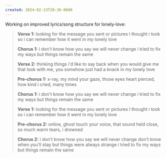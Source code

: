 ```yaml
---
created: 2024-02-13T20:36-0600
---
```


Working on improved lyrics/song structure for lonely-love:

> **Verse 1:**
> looking for the message you sent
> or pictures I thought i took
> so i can remember how it went
> in my lonely love
> 
> **Chorus 1:**
> i don't know how you say we will never change
> i tried to fix my ways but things remain the same
> 
> **Verse 2:**
> thinking things i'd like to say back
> when you would give me that look
> with me, you somehow just had a knack
> in my lonely love
> 
> **Pre-chorus 1:**
> x-ray, my mind
> your gaze, those eyes
> heart pierced, how kind
> i cried, many times
> 
> **Chorus 1:**
> i don't know how you say we will never change
> i tried to fix my ways but things remain the same
> 
> **Verse 1:**
> looking for the message you sent
> or pictures I thought i took
> so i can remember how it went
> in my lonely love
> 
> **Pre-chorus 2:**
> online, ghost touch
> your voice, that sound
> held close, so much
> warm tears, i drowned
> 
> **Chorus 2:**
> i don't know how you say we will never change
> don't know when you'll stay but things were always strange
> i tried to fix my ways
> but things remain the same
